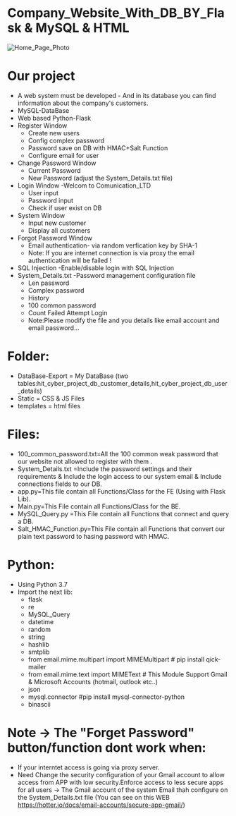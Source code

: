# Company_Website_With_DB_BY_Flask & MySQL & HTML

![Home_Page_Photo](https://user-images.githubusercontent.com/50228442/147861710-9400fc8e-59e1-4bd6-beb7-2c8a41b11103.JPG)

# Our project
* A web system must be developed - And in its database you can find information about the company's customers.<br/>
* MySQL-DataBase<br/>
* Web based Python-Flask<br/>
* Register Window<br/>
  * Create new users<br/>
  * Config complex password
  * Password save on DB with HMAC+Salt Function
  * Configure email for user
* Change Password Window
  * Current Password
  * New Password (adjust the System_Details.txt file)
* Login Window -Welcom to Comunication_LTD
  * User input
  * Password input
  * Check if user exist on DB 
* System Window
  * Input new customer
  * Display all customers
* Forgot Password Window
  * Email authentication- via random verfication key by SHA-1
  * Note: If you are internet connection is via proxy the email authentication will be failed !
* SQL Injection -Enable/disable login with SQL Injection
* System_Details.txt -Password management configuration file
  * Len password
  * Complex password
  * History
  * 100 common password
  * Count Failed Attempt Login
  * Note:Please modify the file and you details like email account and email password...
  


# Folder:
* DataBase-Export = My DataBase (two tables:hit_cyber_project_db_customer_details,hit_cyber_project_db_user_details)<br/>
* Static = CSS & JS Files<br/>
* templates = html files<br/>
# Files:
* 100_common_password.txt=All the 100 common weak password that our website not allowed to register with them .<br/>
* System_Details.txt =Include the password settings and their requirements & Include the login access to our system email & Include connections fields to our DB.<br/>
* app.py=This file contain all Functions/Class for the FE (Using with Flask Lib).<br/>
* Main.py=This File contain all Functions/Class for the BE.<br/>
* MySQL_Query.py =This File contain all Functions that connect and query a DB.<br/>
* Salt_HMAC_Function.py=This File contain all Functions that convert our plain text password to hasing password with HMAC.<br/>
# Python:
* Using Python 3.7
* Import the next lib:
  * flask
  * re
  * MySQL_Query
  * datetime
  * random
  * string
  * hashlib
  * smtplib
  * from email.mime.multipart import MIMEMultipart # pip install qick-mailer
  * from email.mime.text import MIMEText # This Module Support Gmail & Microsoft Accounts (hotmail, outlook etc..)
  * json
  * mysql.connector #pip install mysql-connector-python
  * binascii
 # Note -> The "Forget Password" button/function dont work when:
 * If your interntet access is going via proxy server.
 * Need Change the security configuration of your Gmail account to allow access from APP with low security.Enforce access to less secure apps for all users  -> The Gmail account of the system Email thah configure on the System_Details.txt file (You can see on this WEB https://hotter.io/docs/email-accounts/secure-app-gmail/)
